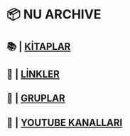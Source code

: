 # 📦 NU ARCHIVE
## 📚 | [KİTAPLAR](archive/books.md)
## 🔗 | [LİNKLER](archive/links.md)
## 👥 | [GRUPLAR](archive/groups.md)
## 🎥 | [YOUTUBE KANALLARI](archive/youtubeC.md)